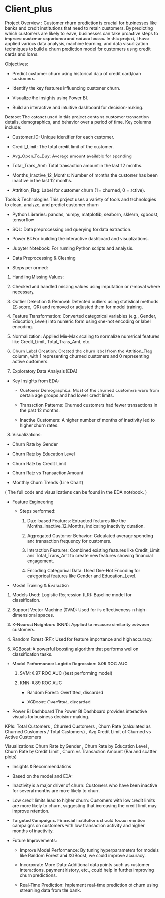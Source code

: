 # Client_plus

Project Overview : 
Customer churn prediction is crucial for businesses like banks and credit institutions that need to retain customers. By predicting which customers are likely to leave, businesses can take proactive steps to improve customer experience and reduce losses. In this project, I have applied various data analysis, machine learning, and data visualization techniques to build a churn prediction model for customers using credit cards and loans.

Objectives:
* Predict customer churn using historical data of credit card/loan customers.

* Identify the key features influencing customer churn.

* Visualize the insights using Power BI.

* Build an interactive and intuitive dashboard for decision-making.

Dataset
The dataset used in this project contains customer transaction details, demographics, and behavior over a period of time. Key columns include:

* Customer_ID: Unique identifier for each customer.

* Credit_Limit: The total credit limit of the customer.

* Avg_Open_To_Buy: Average amount available for spending.

* Total_Trans_Amt: Total transaction amount in the last 12 months.

* Months_Inactive_12_Months: Number of months the customer has been inactive in the last 12 months.

* Attrition_Flag: Label for customer churn (1 = churned, 0 = active).

Tools & Technologies
This project uses a variety of tools and technologies to clean, analyze, and predict customer churn.

* Python Libraries: pandas, numpy, matplotlib, seaborn, sklearn, xgboost, tensorflow

* SQL: Data preprocessing and querying for data extraction.

* Power BI: For building the interactive dashboard and visualizations.

* Jupyter Notebook: For running Python scripts and analysis.

* Data Preprocessing & Cleaning
  
*  Steps performed:
   
1. Handling Missing Values:

2. Checked and handled missing values using imputation or removal where necessary.

3. Outlier Detection & Removal: Detected outliers using statistical methods (Z-score, IQR) and removed or adjusted them for model training.

4. Feature Transformation: Converted categorical variables (e.g., Gender, Education_Level) into numeric form using one-hot encoding or label encoding.

5. Normalization: Applied Min-Max scaling to normalize numerical features like Credit_Limit, Total_Trans_Amt, etc.
   
6. Churn Label Creation: Created the churn label from the Attrition_Flag column, with 1 representing churned customers and 0 representing active customers.
   
7. Exploratory Data Analysis (EDA)
   
  * Key Insights from EDA:
    
    *  Customer Demographics: Most of the churned customers were from certain age groups and had lower credit limits.

    *  Transaction Patterns: Churned customers had fewer transactions in the past 12 months.

    *  Inactive Customers: A higher number of months of inactivity led to higher churn rates.

8. Visualizations:

 *  Churn Rate by Gender

 * Churn Rate by Education Level

 * Churn Rate by Credit Limit

 * Churn Rate vs Transaction Amount

 * Monthly Churn Trends (Line Chart)

( The full code and visualizations can be found in the EDA notebook. )

* Feature Engineering
  
   * Steps performed:
     1.  Date-based Features: Extracted features like the Months_Inactive_12_Months, indicating inactivity duration.

     2. Aggregated Customer Behavior: Calculated average spending and transaction frequency for customers. 

     3. Interaction Features: Combined existing features like Credit_Limit and Total_Trans_Amt to create new features showing financial engagement.

     4. Encoding Categorical Data: Used One-Hot Encoding for categorical features like Gender and Education_Level. 

* Model Training & Evaluation
  
 1. Models Used: Logistic Regression (LR): Baseline model for classification.

 2. Support Vector Machine (SVM): Used for its effectiveness in high-dimensional spaces.

 3. K-Nearest Neighbors (KNN): Applied to measure similarity between customers.

 4. Random Forest (RF): Used for feature importance and high accuracy.

 5. XGBoost: A powerful boosting algorithm that performs well on classification tasks.

* Model Performance: Logistic Regression: 0.95 ROC AUC
  
  1. SVM: 0.97 ROC AUC (best performing model)

  2. KNN: 0.89 ROC AUC

       * Random Forest: Overfitted, discarded

       * XGBoost: Overfitted, discarded

* Power BI Dashboard
The Power BI Dashboard provides interactive visuals for business decision-making.

KPIs: Total Customers , Churned Customers , Churn Rate (calculated as Churned Customers / Total Customers) , Avg Credit Limit of Churned vs Active Customers

Visualizations: Churn Rate by Gender , Churn Rate by Education Level , Churn Rate by Credit Limit , Churn vs Transaction Amount (Bar and scatter plots)

* Insights & Recommendations
  
 *  Based on the model and EDA:

   * Inactivity is a major driver of churn: Customers who have been inactive for several months are more likely to churn.

   * Low credit limits lead to higher churn: Customers with low credit limits are more likely to churn, suggesting that increasing the credit limit may improve retention.

   * Targeted Campaigns: Financial institutions should focus retention campaigns on customers with low transaction activity and higher months of inactivity.

* Future Improvements: 
   * Improve Model Performance: By tuning hyperparameters for models like Random Forest and XGBoost, we could improve accuracy.

   * Incorporate More Data: Additional data points such as customer interactions, payment history, etc., could help in further improving churn predictions.

   * Real-Time Prediction: Implement real-time prediction of churn using streaming data from the bank.
